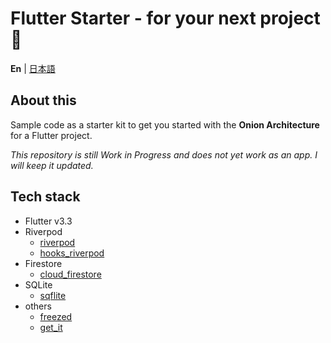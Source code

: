 # Flutter Starter - for your next project 🚀

**En** | [日本語](./README_ja.md)

## About this

Sample code as a starter kit to get you started with the **Onion Architecture** for a Flutter project.

*This repository is still Work in Progress and does not yet work as an app. I will keep it updated.*

## Tech stack

* Flutter v3.3
* Riverpod
  * [riverpod](https://pub.dev/packages/riverpod)
  * [hooks_riverpod](https://pub.dev/packages/hooks_riverpod)
* Firestore
  * [cloud_firestore](https://pub.dev/packages/cloud_firestore)
* SQLite
  * [sqflite](https://pub.dev/packages/sqflite)
* others
  * [freezed](https://pub.dev/packages/freezed)
  * [get_it](https://pub.dev/packages/get_it)
